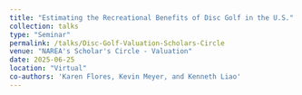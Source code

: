 ```yaml
---
title: "Estimating the Recreational Benefits of Disc Golf in the U.S."
collection: talks
type: "Seminar"
permalink: /talks/Disc-Golf-Valuation-Scholars-Circle
venue: "NAREA's Scholar's Circle - Valuation"
date: 2025-06-25
location: "Virtual"
co-authors: 'Karen Flores, Kevin Meyer, and Kenneth Liao'
---
```


<!-- Google tag (gtag.js) -->
<script async src="https://www.googletagmanager.com/gtag/js?id=G-Q95WSVMDNZ"></script>
<script>
  window.dataLayer = window.dataLayer || [];
  function gtag(){dataLayer.push(arguments);}
  gtag('js', new Date());

  gtag('config', 'G-Q95WSVMDNZ');
</script>